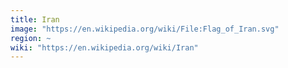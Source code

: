 ```yaml
---
title: Iran
image: "https://en.wikipedia.org/wiki/File:Flag_of_Iran.svg"
region: ~
wiki: "https://en.wikipedia.org/wiki/Iran"
---
```

